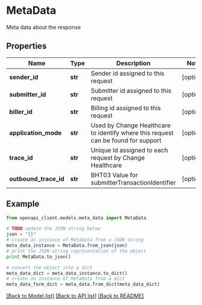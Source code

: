 # MetaData

Meta data about the response

## Properties
Name | Type | Description | Notes
------------ | ------------- | ------------- | -------------
**sender_id** | **str** | Sender id assigned to this request | [optional] 
**submitter_id** | **str** | Submitter id assigned to this request | [optional] 
**biller_id** | **str** | Billing id assigned to this request | [optional] 
**application_mode** | **str** | Used by Change Healthcare to identify where this request can be found for support | [optional] 
**trace_id** | **str** | Unique Id assigned to each request by Change Healthcare | [optional] 
**outbound_trace_id** | **str** | BHT03 Value for submitterTransactionIdentifier | [optional] 

## Example

```python
from openapi_client.models.meta_data import MetaData

# TODO update the JSON string below
json = "{}"
# create an instance of MetaData from a JSON string
meta_data_instance = MetaData.from_json(json)
# print the JSON string representation of the object
print MetaData.to_json()

# convert the object into a dict
meta_data_dict = meta_data_instance.to_dict()
# create an instance of MetaData from a dict
meta_data_form_dict = meta_data.from_dict(meta_data_dict)
```
[[Back to Model list]](../README.md#documentation-for-models) [[Back to API list]](../README.md#documentation-for-api-endpoints) [[Back to README]](../README.md)


